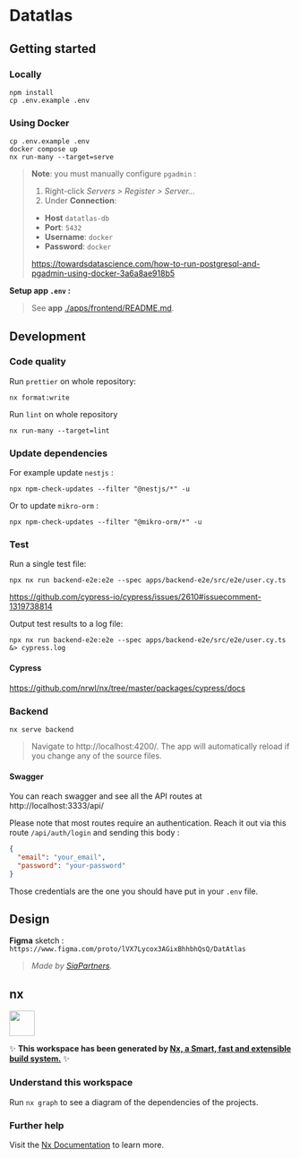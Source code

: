 # Datatlas

## Getting started

### Locally

```
npm install
cp .env.example .env
```

### Using **Docker**

```
cp .env.example .env
docker compose up
nx run-many --target=serve
```

> **Note**: you must manually configure `pgadmin` :
>
> 1. Right-click _Servers > Register > Server..._
> 2. Under **Connection**:
>
> - **Host** `datatlas-db`
> - **Port**: `5432`
> - **Username**: `docker`
> - **Password**: `docker`
>
> https://towardsdatascience.com/how-to-run-postgresql-and-pgadmin-using-docker-3a6a8ae918b5

**Setup app `.env` :**

> See **app** [./apps/frontend/README.md](./apps/frontend/README.md).

## Development

### Code quality

Run `prettier` on whole repository:

```
nx format:write
```

Run `lint` on whole repository

```
nx run-many --target=lint
```

### Update dependencies

For example update `nestjs` :

```shell
npx npm-check-updates --filter "@nestjs/*" -u
```

Or to update `mikro-orm` :

```
npx npm-check-updates --filter "@mikro-orm/*" -u
```

### Test

Run a single test file:

```
npx nx run backend-e2e:e2e --spec apps/backend-e2e/src/e2e/user.cy.ts
```

https://github.com/cypress-io/cypress/issues/2610#issuecomment-1319738814

Output test results to a log file:

```
npx nx run backend-e2e:e2e --spec apps/backend-e2e/src/e2e/user.cy.ts &> cypress.log
```

#### Cypress

https://github.com/nrwl/nx/tree/master/packages/cypress/docs

### Backend

```
nx serve backend
```

> Navigate to http://localhost:4200/. The app will automatically reload if you change any of the source files.

#### Swagger

You can reach swagger and see all the API routes at http://localhost:3333/api/

Please note that most routes require an authentication. Reach it out via this route `/api/auth/login` and
sending this body :

```json
{
  "email": "your_email",
  "password": "your-password"
}
```

Those credentials are the one you should have put in your `.env` file.

## Design

**Figma** sketch :
`https://www.figma.com/proto/lVX7Lycox3AGixBhhbhQsQ/DatAtlas`

> _Made by [SiaPartners](https://www.sia-partners.com/)._

## nx

<a href="https://nx.dev" target="_blank" rel="noreferrer"><img src="https://raw.githubusercontent.com/nrwl/nx/master/images/nx-logo.png" width="45"></a>

✨ **This workspace has been generated by [Nx, a Smart, fast and extensible build system.](https://nx.dev)** ✨

### Understand this workspace

Run `nx graph` to see a diagram of the dependencies of the projects.

### Further help

Visit the [Nx Documentation](https://nx.dev) to learn more.
